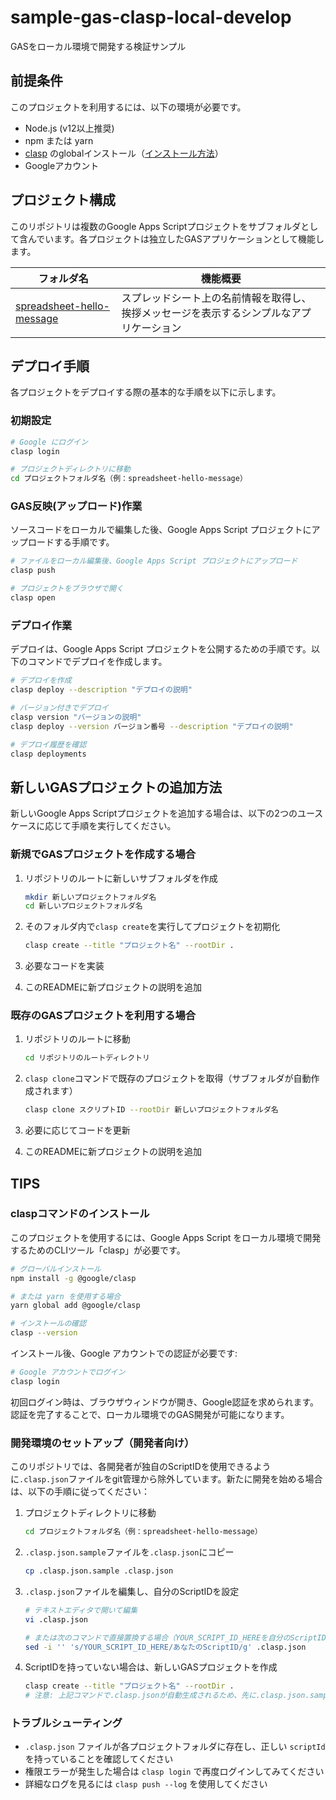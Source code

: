 # sample-gas-clasp-local-develop

GASをローカル環境で開発する検証サンプル

## 前提条件

このプロジェクトを利用するには、以下の環境が必要です。

- Node.js (v12以上推奨)
- npm または yarn
- [clasp](https://github.com/google/clasp) のglobalインストール（[インストール方法](#claspコマンドのインストール)）
- Googleアカウント

## プロジェクト構成

このリポジトリは複数のGoogle Apps Scriptプロジェクトをサブフォルダとして含んでいます。各プロジェクトは独立したGASアプリケーションとして機能します。

|                             フォルダ名                             |                                         機能概要                                         |
| ------------------------------------------------------------------ | ---------------------------------------------------------------------------------------- |
| [spreadsheet-hello-message](./spreadsheet-hello-message/README.md) | スプレッドシート上の名前情報を取得し、挨拶メッセージを表示するシンプルなアプリケーション |

## デプロイ手順

各プロジェクトをデプロイする際の基本的な手順を以下に示します。

### 初期設定

```bash
# Google にログイン
clasp login

# プロジェクトディレクトリに移動
cd プロジェクトフォルダ名（例：spreadsheet-hello-message）
```

### GAS反映(アップロード)作業

ソースコードをローカルで編集した後、Google Apps Script プロジェクトにアップロードする手順です。

```bash
# ファイルをローカル編集後、Google Apps Script プロジェクトにアップロード
clasp push

# プロジェクトをブラウザで開く
clasp open
```

### デプロイ作業

デプロイは、Google Apps Script プロジェクトを公開するための手順です。以下のコマンドでデプロイを作成します。

```bash
# デプロイを作成
clasp deploy --description "デプロイの説明"

# バージョン付きでデプロイ
clasp version "バージョンの説明"
clasp deploy --version バージョン番号 --description "デプロイの説明"

# デプロイ履歴を確認
clasp deployments
```

## 新しいGASプロジェクトの追加方法

新しいGoogle Apps Scriptプロジェクトを追加する場合は、以下の2つのユースケースに応じて手順を実行してください。

### 新規でGASプロジェクトを作成する場合

1. リポジトリのルートに新しいサブフォルダを作成
   ```bash
   mkdir 新しいプロジェクトフォルダ名
   cd 新しいプロジェクトフォルダ名
   ```

2. そのフォルダ内で`clasp create`を実行してプロジェクトを初期化
   ```bash
   clasp create --title "プロジェクト名" --rootDir .
   ```

3. 必要なコードを実装

4. このREADMEに新プロジェクトの説明を追加

### 既存のGASプロジェクトを利用する場合

1. リポジトリのルートに移動
   ```bash
   cd リポジトリのルートディレクトリ
   ```

2. `clasp clone`コマンドで既存のプロジェクトを取得（サブフォルダが自動作成されます）
   ```bash
   clasp clone スクリプトID --rootDir 新しいプロジェクトフォルダ名
   ```

3. 必要に応じてコードを更新

4. このREADMEに新プロジェクトの説明を追加

## TIPS

### claspコマンドのインストール

このプロジェクトを使用するには、Google Apps Script をローカル環境で開発するためのCLIツール「clasp」が必要です。

```bash
# グローバルインストール
npm install -g @google/clasp

# または yarn を使用する場合
yarn global add @google/clasp

# インストールの確認
clasp --version
```

インストール後、Google アカウントでの認証が必要です:

```bash
# Google アカウントでログイン
clasp login
```

初回ログイン時は、ブラウザウィンドウが開き、Google認証を求められます。認証を完了することで、ローカル環境でのGAS開発が可能になります。

### 開発環境のセットアップ（開発者向け）

このリポジトリでは、各開発者が独自のScriptIDを使用できるように`.clasp.json`ファイルをgit管理から除外しています。新たに開発を始める場合は、以下の手順に従ってください：

1. プロジェクトディレクトリに移動
   ```bash
   cd プロジェクトフォルダ名（例：spreadsheet-hello-message）
   ```

2. `.clasp.json.sample`ファイルを`.clasp.json`にコピー
   ```bash
   cp .clasp.json.sample .clasp.json
   ```

3. `.clasp.json`ファイルを編集し、自分のScriptIDを設定
   ```bash
   # テキストエディタで開いて編集
   vi .clasp.json
   
   # または次のコマンドで直接置換する場合（YOUR_SCRIPT_ID_HEREを自分のScriptIDに置き換え）
   sed -i '' 's/YOUR_SCRIPT_ID_HERE/あなたのScriptID/g' .clasp.json
   ```

4. ScriptIDを持っていない場合は、新しいGASプロジェクトを作成
   ```bash
   clasp create --title "プロジェクト名" --rootDir .
   # 注意: 上記コマンドで.clasp.jsonが自動生成されるため、先に.clasp.json.sampleをコピーする必要はありません
   ```

### トラブルシューティング

- `.clasp.json` ファイルが各プロジェクトフォルダに存在し、正しい `scriptId` を持っていることを確認してください
- 権限エラーが発生した場合は `clasp login` で再度ログインしてみてください
- 詳細なログを見るには `clasp push --log` を使用してください
